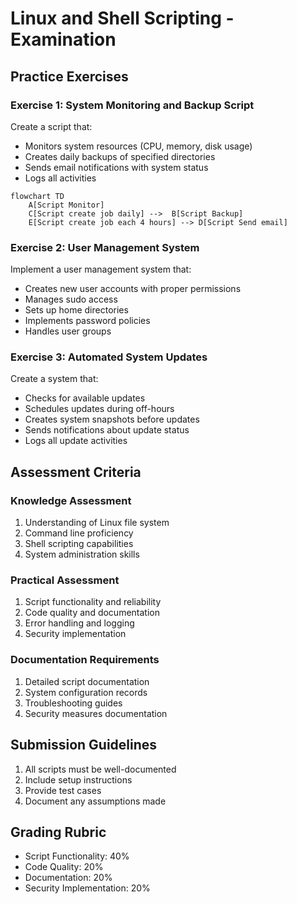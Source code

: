 # Linux and Shell Scripting - Examination

## Practice Exercises

### Exercise 1: System Monitoring and Backup Script
Create a script that:
- Monitors system resources (CPU, memory, disk usage)
- Creates daily backups of specified directories
- Sends email notifications with system status
- Logs all activities

```mermaid
flowchart TD
    A[Script Monitor] 
    C[Script create job daily] -->  B[Script Backup]
    E[Script create job each 4 hours] --> D[Script Send email]
```

### Exercise 2: User Management System
Implement a user management system that:
- Creates new user accounts with proper permissions
- Manages sudo access
- Sets up home directories
- Implements password policies
- Handles user groups

### Exercise 3: Automated System Updates
Create a system that:
- Checks for available updates
- Schedules updates during off-hours
- Creates system snapshots before updates
- Sends notifications about update status
- Logs all update activities

## Assessment Criteria

### Knowledge Assessment
1. Understanding of Linux file system
2. Command line proficiency
3. Shell scripting capabilities
4. System administration skills

### Practical Assessment
1. Script functionality and reliability
2. Code quality and documentation
3. Error handling and logging
4. Security implementation

### Documentation Requirements
1. Detailed script documentation
2. System configuration records
3. Troubleshooting guides
4. Security measures documentation

## Submission Guidelines
1. All scripts must be well-documented
2. Include setup instructions
3. Provide test cases
4. Document any assumptions made

## Grading Rubric
- Script Functionality: 40%
- Code Quality: 20%
- Documentation: 20%
- Security Implementation: 20% 